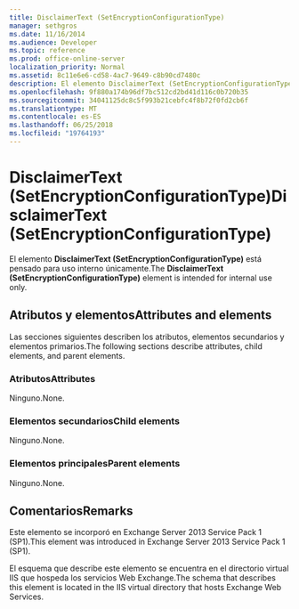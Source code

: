 ```yaml
---
title: DisclaimerText (SetEncryptionConfigurationType)
manager: sethgros
ms.date: 11/16/2014
ms.audience: Developer
ms.topic: reference
ms.prod: office-online-server
localization_priority: Normal
ms.assetid: 8c11e6e6-cd58-4ac7-9649-c8b90cd7480c
description: El elemento DisclaimerText (SetEncryptionConfigurationType) está pensado para uso interno únicamente.
ms.openlocfilehash: 9f880a174b96df7bc512cd2bd41d116c0b720b35
ms.sourcegitcommit: 34041125dc8c5f993b21cebfc4f8b72f0fd2cb6f
ms.translationtype: MT
ms.contentlocale: es-ES
ms.lasthandoff: 06/25/2018
ms.locfileid: "19764193"
---
```

# <a name="disclaimertext-setencryptionconfigurationtype"></a><span data-ttu-id="3597f-103">DisclaimerText (SetEncryptionConfigurationType)</span><span class="sxs-lookup"><span data-stu-id="3597f-103">DisclaimerText (SetEncryptionConfigurationType)</span></span>

<span data-ttu-id="3597f-104">El elemento **DisclaimerText (SetEncryptionConfigurationType)** está pensado para uso interno únicamente.</span><span class="sxs-lookup"><span data-stu-id="3597f-104">The **DisclaimerText (SetEncryptionConfigurationType)** element is intended for internal use only.</span></span> 

## <a name="attributes-and-elements"></a><span data-ttu-id="3597f-105">Atributos y elementos</span><span class="sxs-lookup"><span data-stu-id="3597f-105">Attributes and elements</span></span>

<span data-ttu-id="3597f-106">Las secciones siguientes describen los atributos, elementos secundarios y elementos primarios.</span><span class="sxs-lookup"><span data-stu-id="3597f-106">The following sections describe attributes, child elements, and parent elements.</span></span>
  
### <a name="attributes"></a><span data-ttu-id="3597f-107">Atributos</span><span class="sxs-lookup"><span data-stu-id="3597f-107">Attributes</span></span>

<span data-ttu-id="3597f-108">Ninguno.</span><span class="sxs-lookup"><span data-stu-id="3597f-108">None.</span></span>
  
### <a name="child-elements"></a><span data-ttu-id="3597f-109">Elementos secundarios</span><span class="sxs-lookup"><span data-stu-id="3597f-109">Child elements</span></span>

<span data-ttu-id="3597f-110">Ninguno.</span><span class="sxs-lookup"><span data-stu-id="3597f-110">None.</span></span>
  
### <a name="parent-elements"></a><span data-ttu-id="3597f-111">Elementos principales</span><span class="sxs-lookup"><span data-stu-id="3597f-111">Parent elements</span></span>

<span data-ttu-id="3597f-112">Ninguno.</span><span class="sxs-lookup"><span data-stu-id="3597f-112">None.</span></span>
  
## <a name="remarks"></a><span data-ttu-id="3597f-113">Comentarios</span><span class="sxs-lookup"><span data-stu-id="3597f-113">Remarks</span></span>

<span data-ttu-id="3597f-114">Este elemento se incorporó en Exchange Server 2013 Service Pack 1 (SP1).</span><span class="sxs-lookup"><span data-stu-id="3597f-114">This element was introduced in Exchange Server 2013 Service Pack 1 (SP1).</span></span>
  
<span data-ttu-id="3597f-115">El esquema que describe este elemento se encuentra en el directorio virtual IIS que hospeda los servicios Web Exchange.</span><span class="sxs-lookup"><span data-stu-id="3597f-115">The schema that describes this element is located in the IIS virtual directory that hosts Exchange Web Services.</span></span>
  

